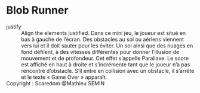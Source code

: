 # Blob Runner
<dt>justify</dt>
<dd>Align the elements justified.
Dans ce mini jeu, le joueur est situé en bas à gauche de l’écran. Des obstacles au sol ou aériens
viennent vers lui et il doit sauter pour les éviter. Un sol ainsi que des nuages en fond défilent, à
des vitesses différentes pour donner l’illusion de mouvement et de profondeur. Cet effet
s’appelle Parallaxe. Le score est affiché en haut à droite et s’incrémente tant que le joueur n’a
pas rencontré d’obstacle. S’il entre en collision avec un obstacle, il s’arrête et le texte « Game
Over » apparaît.
</dd>
Copyright : Scaredom @Mathieu SEMIN

